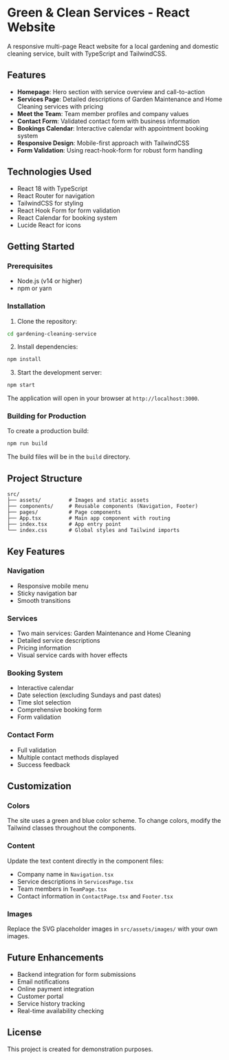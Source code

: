 # Green & Clean Services - React Website

A responsive multi-page React website for a local gardening and domestic cleaning service, built with TypeScript and TailwindCSS.

## Features

- **Homepage**: Hero section with service overview and call-to-action
- **Services Page**: Detailed descriptions of Garden Maintenance and Home Cleaning services with pricing
- **Meet the Team**: Team member profiles and company values
- **Contact Form**: Validated contact form with business information
- **Bookings Calendar**: Interactive calendar with appointment booking system
- **Responsive Design**: Mobile-first approach with TailwindCSS
- **Form Validation**: Using react-hook-form for robust form handling

## Technologies Used

- React 18 with TypeScript
- React Router for navigation
- TailwindCSS for styling
- React Hook Form for form validation
- React Calendar for booking system
- Lucide React for icons

## Getting Started

### Prerequisites

- Node.js (v14 or higher)
- npm or yarn

### Installation

1. Clone the repository:
```bash
cd gardening-cleaning-service
```

2. Install dependencies:
```bash
npm install
```

3. Start the development server:
```bash
npm start
```

The application will open in your browser at `http://localhost:3000`.

### Building for Production

To create a production build:
```bash
npm run build
```

The build files will be in the `build` directory.

## Project Structure

```
src/
├── assets/         # Images and static assets
├── components/     # Reusable components (Navigation, Footer)
├── pages/          # Page components
├── App.tsx         # Main app component with routing
├── index.tsx       # App entry point
└── index.css       # Global styles and Tailwind imports
```

## Key Features

### Navigation
- Responsive mobile menu
- Sticky navigation bar
- Smooth transitions

### Services
- Two main services: Garden Maintenance and Home Cleaning
- Detailed service descriptions
- Pricing information
- Visual service cards with hover effects

### Booking System
- Interactive calendar
- Date selection (excluding Sundays and past dates)
- Time slot selection
- Comprehensive booking form
- Form validation

### Contact Form
- Full validation
- Multiple contact methods displayed
- Success feedback

## Customization

### Colors
The site uses a green and blue color scheme. To change colors, modify the Tailwind classes throughout the components.

### Content
Update the text content directly in the component files:
- Company name in `Navigation.tsx`
- Service descriptions in `ServicesPage.tsx`
- Team members in `TeamPage.tsx`
- Contact information in `ContactPage.tsx` and `Footer.tsx`

### Images
Replace the SVG placeholder images in `src/assets/images/` with your own images.

## Future Enhancements

- Backend integration for form submissions
- Email notifications
- Online payment integration
- Customer portal
- Service history tracking
- Real-time availability checking

## License

This project is created for demonstration purposes.
